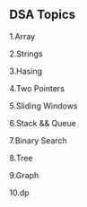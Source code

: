 ## DSA Topics

1.Array

2.Strings

3.Hasing

4.Two Pointers

5.Sliding Windows

6.Stack && Queue

7.Binary Search

8.Tree

9.Graph

10.dp
